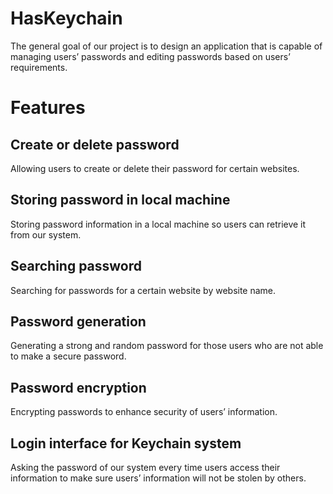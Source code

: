 # HasKeychain
The general goal of our project is to design an application that is capable of managing users’ passwords and editing passwords based on users’ requirements.

# Features
## Create or delete password
Allowing users to create or delete their password for certain websites.

## Storing password in local machine
Storing password information in a local machine so users can retrieve it from our system.

## Searching password
Searching for passwords for a certain website by website name.

## Password generation
Generating a strong and random password for those users who are not able to make a secure password.

## Password encryption
Encrypting passwords to enhance security of users’ information. 

## Login interface for Keychain system
Asking the password of our system every time users access their information to make sure users’ information will not be stolen by others.



	
